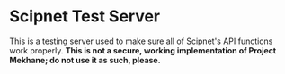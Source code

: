 # Scipnet Test Server

This is a testing server used to make sure all of Scipnet's API functions work properly. **This is not a secure, working implementation of Project Mekhane; do not use it as such, please.**
